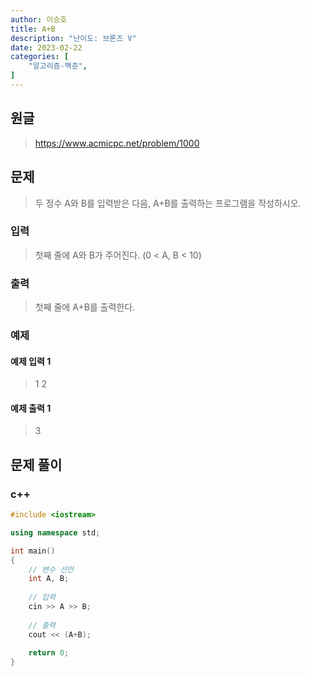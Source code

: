 ```yaml
---
author: 이승호
title: A+B
description: "난이도: 브론즈 V"
date: 2023-02-22
categories: [
    "알고리즘-백준",
]
---
```


## 원글
> https://www.acmicpc.net/problem/1000

## 문제
> 두 정수 A와 B를 입력받은 다음, A+B를 출력하는 프로그램을 작성하시오.

### 입력

> 첫째 줄에 A와 B가 주어진다. (0 < A, B < 10)

### 출력

> 첫째 줄에 A+B를 출력한다.

### 예제

#### 예제 입력 1

> 1 2

#### 예제 출력 1

> 3

## 문제 풀이

### c++
```c++
#include <iostream>

using namespace std;

int main()
{
    // 변수 선언
    int A, B;
    
    // 입력
    cin >> A >> B;
    
    // 출력
    cout << (A+B);
    
    return 0;
}
```